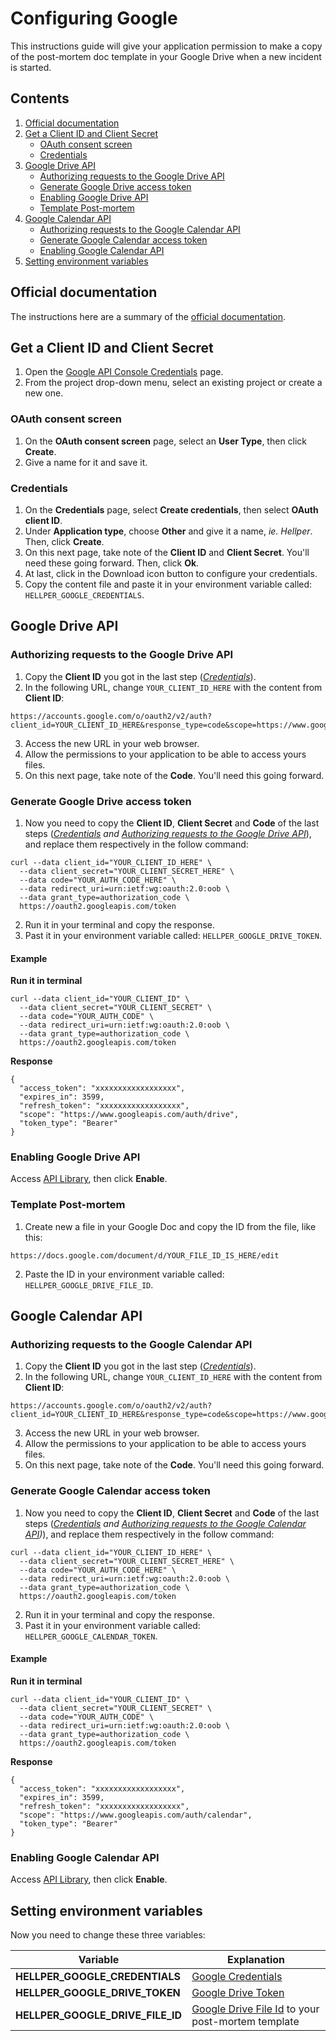 # Configuring Google
This instructions guide will give your application permission to make a copy of the post-mortem doc template in your Google Drive when a new incident is started.


## Contents
1. [Official documentation](#Official-documentation)
2. [Get a Client ID and Client Secret](#Get-a-Client-ID-and-Client-Secret)
   * [OAuth consent screen](#OAuth-consent-screen)
   * [Credentials](#Credentials)
3. [Google Drive API](#Google-Drive-API)
   * [Authorizing requests to the Google Drive API](#Authorizing-requests-to-the-Google-Drive-API)
   * [Generate Google Drive access token](#Generate-Google-Drive-access-token)
   * [Enabling Google Drive API](#Enabling-Google-Drive-API)
   * [Template Post-mortem](#Template-Post-mortem)
4. [Google Calendar API](#Google-Calendar-API)
   * [Authorizing requests to the Google Calendar API](#Authorizing-requests-to-the-Google-Calendar-API)
   * [Generate Google Calendar access token](#Generate-Google-Calendar-access-token)
   * [Enabling Google Calendar API](#Enabling-Google-Calendar-API)
5. [Setting environment variables](#Setting-environment-variables)


## Official documentation
The instructions here are a summary of the [official documentation](https://cloud.google.com/iap/docs/authentication-howto#authenticating_from_a_desktop_app).


## Get a Client ID and Client Secret
1. Open the [Google API Console Credentials](https://console.developers.google.com/apis/credentials) page.
2. From the project drop-down menu, select an existing project or create a new one.


### OAuth consent screen
1. On the **OAuth consent screen** page, select an **User Type**, then click **Create**.
2. Give a name for it and save it.


### Credentials
1. On the **Credentials** page, select **Create credentials**, then select **OAuth client ID**.
2. Under **Application type**, choose **Other** and give it a name, _ie. Hellper_. Then, click **Create**.
3. On this next page, take note of the **Client ID** and **Client Secret**. You'll need these going forward. Then, click **Ok**.
4. At last, click in the Download icon button to configure your credentials.
5. Copy the content file and paste it in your environment variable called: `HELLPER_GOOGLE_CREDENTIALS`.

## Google Drive API
### Authorizing requests to the Google Drive API
1. Copy the **Client ID** you got in the last step (_[Credentials](#credentials)_).
2. In the following URL, change `YOUR_CLIENT_ID_HERE` with the content from **Client ID**:

```
https://accounts.google.com/o/oauth2/v2/auth?client_id=YOUR_CLIENT_ID_HERE&response_type=code&scope=https://www.googleapis.com/auth/drive&access_type=offline&redirect_uri=urn:ietf:wg:oauth:2.0:oob
```

3. Access the new URL in your web browser.
4. Allow the permissions to your application to be able to access yours files.
5. On this next page, take note of the **Code**. You'll need this going forward.

### Generate Google Drive access token
1. Now you need to copy the **Client ID**, **Client Secret** and **Code** of the last steps (_[Credentials](#credentials) and [Authorizing requests to the Google Drive API](#Authorizing-requests-to-the-Google-Drive-API)_), and replace them respectively in the follow command:

```shell
curl --data client_id="YOUR_CLIENT_ID_HERE" \
  --data client_secret="YOUR_CLIENT_SECRET_HERE" \
  --data code="YOUR_AUTH_CODE_HERE" \
  --data redirect_uri=urn:ietf:wg:oauth:2.0:oob \
  --data grant_type=authorization_code \
  https://oauth2.googleapis.com/token
```

2. Run it in your terminal and copy the response.
3. Past it in your environment variable called: `HELLPER_GOOGLE_DRIVE_TOKEN`.


#### Example
**Run it in terminal**
```shell
curl --data client_id="YOUR_CLIENT_ID" \
  --data client_secret="YOUR_CLIENT_SECRET" \
  --data code="YOUR_AUTH_CODE" \
  --data redirect_uri=urn:ietf:wg:oauth:2.0:oob \
  --data grant_type=authorization_code \
  https://oauth2.googleapis.com/token
```

**Response**
```http
{
  "access_token": "xxxxxxxxxxxxxxxxxx",
  "expires_in": 3599,
  "refresh_token": "xxxxxxxxxxxxxxxxxx",
  "scope": "https://www.googleapis.com/auth/drive",
  "token_type": "Bearer"
}
```

### Enabling Google Drive API
Access [API Library](https://console.developers.google.com/apis/library/drive.googleapis.com), then click **Enable**.


### Template Post-mortem
1. Create new a file in your Google Doc and copy the ID from the file, like this:

`https://docs.google.com/document/d/YOUR_FILE_ID_IS_HERE/edit`

2. Paste the ID in your environment variable called: `HELLPER_GOOGLE_DRIVE_FILE_ID`.

## Google Calendar API
### Authorizing requests to the Google Calendar API
1. Copy the **Client ID** you got in the last step (_[Credentials](#credentials)_).
2. In the following URL, change `YOUR_CLIENT_ID_HERE` with the content from **Client ID**:

```
https://accounts.google.com/o/oauth2/v2/auth?client_id=YOUR_CLIENT_ID_HERE&response_type=code&scope=https://www.googleapis.com/auth/calendar&access_type=offline&redirect_uri=urn:ietf:wg:oauth:2.0:oob
```

3. Access the new URL in your web browser.
4. Allow the permissions to your application to be able to access yours files.
5. On this next page, take note of the **Code**. You'll need this going forward.

### Generate Google Calendar access token
1. Now you need to copy the **Client ID**, **Client Secret** and **Code** of the last steps (_[Credentials](#credentials) and [Authorizing requests to the Google Calendar API](#Authorizing-requests-to-the-Google-Calendar-API))_), and replace them respectively in the follow command:

```shell
curl --data client_id="YOUR_CLIENT_ID_HERE" \
  --data client_secret="YOUR_CLIENT_SECRET_HERE" \
  --data code="YOUR_AUTH_CODE_HERE" \
  --data redirect_uri=urn:ietf:wg:oauth:2.0:oob \
  --data grant_type=authorization_code \
  https://oauth2.googleapis.com/token
```

2. Run it in your terminal and copy the response.
3. Past it in your environment variable called: `HELLPER_GOOGLE_CALENDAR_TOKEN`.


#### Example
**Run it in terminal**
```shell
curl --data client_id="YOUR_CLIENT_ID" \
  --data client_secret="YOUR_CLIENT_SECRET" \
  --data code="YOUR_AUTH_CODE" \
  --data redirect_uri=urn:ietf:wg:oauth:2.0:oob \
  --data grant_type=authorization_code \
  https://oauth2.googleapis.com/token
```

**Response**
```http
{
  "access_token": "xxxxxxxxxxxxxxxxxx",
  "expires_in": 3599,
  "refresh_token": "xxxxxxxxxxxxxxxxxx",
  "scope": "https://www.googleapis.com/auth/calendar",
  "token_type": "Bearer"
}
```

### Enabling Google Calendar API
Access [API Library](https://console.developers.google.com/apis/library/calendar-json.googleapis.com), then click **Enable**.

## Setting environment variables
Now you need to change these three variables:

| Variable | Explanation |
| --- | --- |
|**HELLPER_GOOGLE_CREDENTIALS** |[Google Credentials](/docs/CONFIGURING-GOOGLE.md#Get-a-Client-ID-and-Client-Secret)|
|**HELLPER_GOOGLE_DRIVE_TOKEN**|[Google Drive Token](/docs/CONFIGURING-GOOGLE.md#Generate-Google-Drive-access-tokenn)|
|**HELLPER_GOOGLE_DRIVE_FILE_ID**|[Google Drive File Id](/docs/CONFIGURING-GOOGLE.md#Template-Post-mortem) to your post-mortem template|

